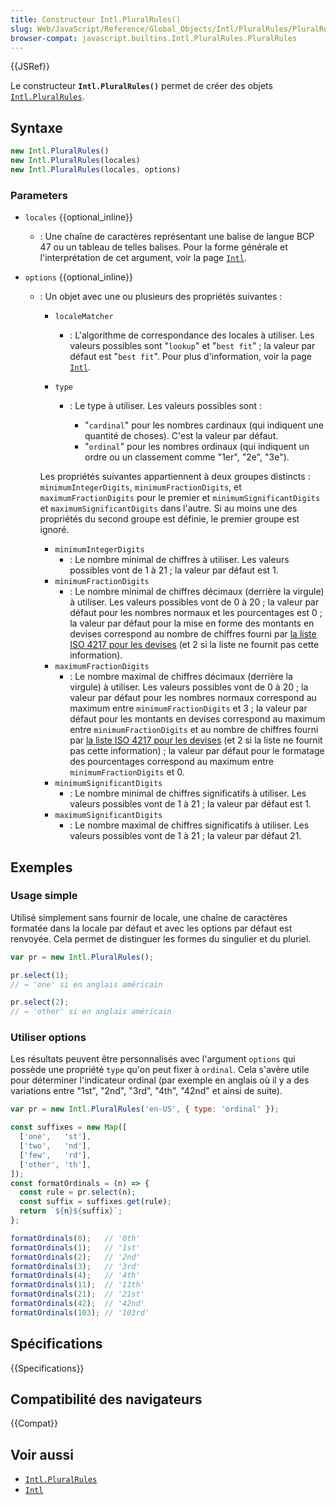 ```yaml
---
title: Constructeur Intl.PluralRules()
slug: Web/JavaScript/Reference/Global_Objects/Intl/PluralRules/PluralRules
browser-compat: javascript.builtins.Intl.PluralRules.PluralRules
---
```

{{JSRef}}

Le constructeur **`Intl.PluralRules()`** permet de créer des objets [`Intl.PluralRules`](/fr/docs/Web/JavaScript/Reference/Global_Objects/Intl/PluralRules).

## Syntaxe

```js
new Intl.PluralRules()
new Intl.PluralRules(locales)
new Intl.PluralRules(locales, options)
```

### Parameters

- `locales` {{optional_inline}}
  - : Une chaîne de caractères représentant une balise de langue BCP 47 ou un tableau de telles balises. Pour la forme générale et l'interprétation de cet argument, voir la page [`Intl`](/fr/docs/Web/JavaScript/Reference/Global_Objects/Intl#identification_et_choix_de_la_locale).
- `options` {{optional_inline}}

  - : Un objet avec une ou plusieurs des propriétés suivantes&nbsp;:

    - `localeMatcher`
      - : L'algorithme de correspondance des locales à utiliser. Les valeurs possibles sont "`lookup`" et "`best fit`"&nbsp;; la valeur par défaut est "`best fit`". Pour plus d'information, voir la page [`Intl`](/fr/docs/Web/JavaScript/Reference/Global_Objects/Intl#négociation_de_la_locale).
    - `type`

      - : Le type à utiliser. Les valeurs possibles sont&nbsp;:

        - "`cardinal`" pour les nombres cardinaux (qui indiquent une quantité de choses). C'est la valeur par défaut.
        - "`ordinal`" pour les nombres ordinaux (qui indiquent un ordre ou un classement comme "1er", "2e", "3e").

    Les propriétés suivantes appartiennent à deux groupes distincts&nbsp;: `minimumIntegerDigits`, `minimumFractionDigits`, et `maximumFractionDigits` pour le premier et `minimumSignificantDigits` et `maximumSignificantDigits` dans l'autre. Si au moins une des propriétés du second groupe est définie, le premier groupe est ignoré.

    - `minimumIntegerDigits`
      - : Le nombre minimal de chiffres à utiliser. Les valeurs possibles vont de 1 à 21&nbsp;; la valeur par défaut est 1.
    - `minimumFractionDigits`
      - : Le nombre minimal de chiffres décimaux (derrière la virgule) à utiliser. Les valeurs possibles vont de 0 à 20&nbsp;; la valeur par défaut pour les nombres normaux et les pourcentages est 0&nbsp;; la valeur par défaut pour la mise en forme des montants en devises correspond au nombre de chiffres fourni par [la liste ISO 4217 pour les devises](https://www.currency-iso.org/en/home/tables/table-a1.html) (et 2 si la liste ne fournit pas cette information).
    - `maximumFractionDigits`
      - : Le nombre maximal de chiffres décimaux (derrière la virgule) à utiliser. Les valeurs possibles vont de 0 à 20&nbsp;; la valeur par défaut pour les nombres normaux correspond au maximum entre `minimumFractionDigits` et 3&nbsp;; la valeur par défaut pour les montants en devises correspond au maximum entre `minimumFractionDigits` et au nombre de chiffres fourni par [la liste ISO 4217 pour les devises](https://www.currency-iso.org/en/home/tables/table-a1.html) (et 2 si la liste ne fournit pas cette information)&nbsp;; la valeur par défaut pour le formatage des pourcentages correspond au maximum entre `minimumFractionDigits` et 0.
    - `minimumSignificantDigits`
      - : Le nombre minimal de chiffres significatifs à utiliser. Les valeurs possibles vont de 1 à 21&nbsp;; la valeur par défaut est 1.
    - `maximumSignificantDigits`
      - : Le nombre maximal de chiffres significatifs à utiliser. Les valeurs possibles vont de 1 à 21&nbsp;; la valeur par défaut 21.

## Exemples

### Usage simple

Utilisé simplement sans fournir de locale, une chaîne de caractères formatée dans la locale par défaut et avec les options par défaut est renvoyée. Cela permet de distinguer les formes du singulier et du pluriel.

```js
var pr = new Intl.PluralRules();

pr.select(1);
// → 'one' si en anglais américain

pr.select(2);
// → 'other' si en anglais américain
```

### Utiliser options

Les résultats peuvent être personnalisés avec l'argument `options` qui possède une propriété `type` qu'on peut fixer à `ordinal`. Cela s'avère utile pour déterminer l'indicateur ordinal (par exemple en anglais où il y a des variations entre "1st", "2nd", "3rd", "4th", "42nd" et ainsi de suite).

```js
var pr = new Intl.PluralRules('en-US', { type: 'ordinal' });

const suffixes = new Map([
  ['one',   'st'],
  ['two',   'nd'],
  ['few',   'rd'],
  ['other', 'th'],
]);
const formatOrdinals = (n) => {
  const rule = pr.select(n);
  const suffix = suffixes.get(rule);
  return `${n}${suffix}`;
};

formatOrdinals(0);   // '0th'
formatOrdinals(1);   // '1st'
formatOrdinals(2);   // '2nd'
formatOrdinals(3);   // '3rd'
formatOrdinals(4);   // '4th'
formatOrdinals(11);  // '11th'
formatOrdinals(21);  // '21st'
formatOrdinals(42);  // '42nd'
formatOrdinals(103); // '103rd'
```

## Spécifications

{{Specifications}}

## Compatibilité des navigateurs

{{Compat}}

## Voir aussi

- [`Intl.PluralRules`](/fr/docs/Web/JavaScript/Reference/Global_Objects/Intl/PluralRules)
- [`Intl`](/fr/docs/Web/JavaScript/Reference/Global_Objects/Intl)
